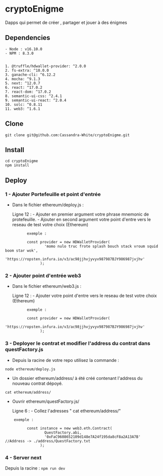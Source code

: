 # cryptoEnigme
Dapps qui permet de créer , partager et jouer à des énigmes


## Dependencies
    - Node : v16.10.0
    - NPM : 8.3.0
    

    1. @truffle/hdwallet-provider: ^2.0.0
    2. fs-extra: ^10.0.0
    3. ganache-cli: ^6.12.2
    4. mocha: ^9.1.3
    5. next: ^12.0.7
    6. react: ^17.0.2
    7. react-dom: ^17.0.2
    8. semantic-ui-css: ^2.4.1
    9. semantic-ui-react: ^2.0.4
    10. solc: ^0.8.11
    11. web3: ^1.6.1

## Clone

```
git clone git@github.com:Cassandra-White/cryptoEnigme.git
```

## Install

```
cd cryptoEnigme
npm install
```

## Deploy
### 1 - Ajouter Portefeuille et point d'entrée

 - Dans le fichier ethereum/deploy.js :

    Ligne 12 : 
          - Ajouter en premier argument votre phrase mnemonic de protefeuille.
          - Ajouter en second argument votre point d'entre vers le reseau de test votre choix (Ethereum)

```
          exemple : 
          
          const provider = new HDWalletProvider(
                  'momo nulo truc frote splash bouch stack vroum squid boom star wok',
                  'https://ropsten.infura.io/v3/ac98jjhvjyvyv987987BJY986987jvjhv'
                );
```

### 2 - Ajouter point d'entrée web3

 - Dans le fichier ethereum/web3.js :

    Ligne 12 : 
          - Ajouter votre point d'entre vers le reseau de test votre choix (Ethereum)

```
          exemple : 
          
          const provider = new HDWalletProvider(
                  'https://ropsten.infura.io/v3/ac98jjhvjyvyv987987BJY986987jvjhv'
                );
```

### 3 - Deployer le contrat et modifier l'address du contrat dans questFactory.js

 -  Depuis la racine de votre repo utilisez la commande : 
  
```  
node ethereum/deploy.js
```

 - Un dossier ethereum/address/ à été créé contenant l'address du nouveau contrat dépoyé.
  
```
cat ethereum/address/
```

 - Ouvrir ethereum/questFactory.js/ 

    Ligne 6 :
          - Collez l'adresses " cat ethereum/address/"
          
```
    exemple : 
         
          const instance = new web3.eth.Contract(
                  QuestFactory.abi,
                  '0xFaC9608652109d148e7A24f195da8cF8a2A13A7B' //Address -> ./address/QuestFactory.txt
                );
```

### 4 - Server next

  Depuis la racine :
  `npm run dev`

